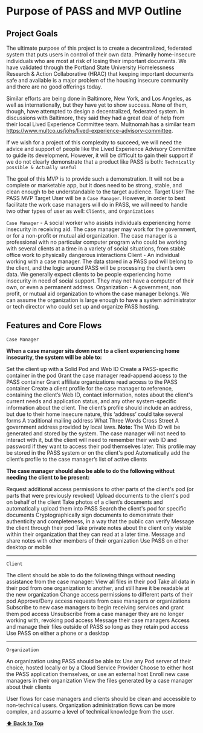 # Purpose of PASS and MVP Outline

## Project Goals

The ultimate purpose of this project is to create a decentralized, federated system that puts users in control of their own data. Primarily home-insecure individuals who are most at risk of losing their important documents. We have validated through the Portland State University Homelessness Research & Action Collaborative (HRAC) that keeping important documents safe and available is a major problem of the housing insecure community and there are no good offerings today. 

Similar efforts are being done in Baltimore, New York, and Los Angeles, as well as internationally, but they have yet to show success. None of them, though, have attempted to design a decentralized, federated system.
In discussions with Baltimore, they said they had a great deal of help from their local Lived Experience Committee team. Multnomah has a similar team https://www.multco.us/johs/lived-experience-advisory-committee. 

If we wish for a project of this complexity to succeed, we will need the advice and support of people like the Lived Experience Advisory Committee to guide its development. However, it will be difficult to gain their support if we do not clearly demonstrate that a product like PASS is both:
`Technically possible & Actually useful`

The goal of this MVP is to provide such a demonstration. It will not be a complete or marketable app, but it does need to be strong, stable, and clean enough to be understandable to the target audience.
Target User
The PASS MVP Target User will be a `Case Manager`. However, in order to best facilitate the work case managers will do in PASS, we will need to handle two other types of user as well: `Clients`, and `Organizations`

`Case Manager` - A social worker who assists individuals experiencing home insecurity in receiving aid. The case manager may work for the government, or for a non-profit or mutual aid organization. The case manager is a professional with no particular computer program who could be working with several clients at a time in a variety of social situations, from stable office work to physically dangerous interactions
Client - An individual working with a case manager. The data stored in a PASS pod will belong to the client, and the logic around PASS will be processing the client’s own data. We generally expect clients to be people experiencing home insecurity in need of social support. They may not have a computer of their own, or even a permanent address.
Organization - A government, non profit, or mutual aid organization to whom the case manager belongs. We can assume the organization is large enough to have a system administrator or tech director who could set up and organize PASS hosting.

## Features and Core Flows

`Case Manager`

**When a case manager sits down next to a client experiencing home insecurity, the system will be able to:**

Set the client up with a Solid Pod and Web ID
Create a PASS-specific container in the pod
Grant the case manager read-append access to the PASS container
Grant affiliate organizations read access to the PASS container
Create a client profile for the case manager to reference, containing the client’s Web ID, contact information, notes about the client's current needs and application status, and any other system-specific information about the client.
The client’s profile should include an address, but due to their home insecure nature, this ‘address’ could take several forms
A traditional mailing address
What Three Words
Cross Street
A government address provided by local laws.
**Note:** The Web ID will be generated and stored by the system. The case manager will not need to interact with it, but the client will need to remember their web ID and password if they want to access their pod themselves later.
This profile may be stored in the PASS system or on the client's pod
Automatically add the client’s profile to the case manager’s list of active clients

**The case manager should also be able to do the following without needing the client to be present:**

Request additional access permissions to other parts of the client's pod (or parts that were previously revoked)
Upload documents to the client's pod on behalf of the client
Take photos of a client’s documents and automatically upload them into PASS
Search the client's pod for specific documents
Cryptographically sign documents to demonstrate their authenticity and completeness, in a way that the public can verify
Message the client through their pod
Take private notes about the client only visible within their organization that they can read at a later time.
Message and share notes with other members of their organization
Use PASS on either desktop or mobile

---

`Client`

The client should be able to do the following things without needing assistance from the case manager:
View all files in their pod
Take all data in their pod from one organization to another, and still have it be readable at the new organization
Change access permissions to different parts of their pod
Approve/Deny access requests from case managers or organizations
Subscribe to new case managers to begin receiving services and grant them pod access
Unsubscribe from a case manager they are no longer working with, revoking pod access
Message their case managers
Access and manage their files outside of PASS so long as they retain pod access
Use PASS on either a phone or a desktop

---

`Organization`

An organization using PASS should be able to:
Use any Pod server of their choice, hosted locally or by a Cloud Service Provider
Choose to either host the PASS application themselves, or use an external host
Enroll new case managers in their organization
View the files generated by a case manager about their clients


User flows for case managers and clients should be clean and accessible to non-technical users. Organization administration flows can be more complex, and assume a level of technical knowledge from the user.

**[⬆️ Back to Top](#purpose-of-pass-and-mvp-outline)**